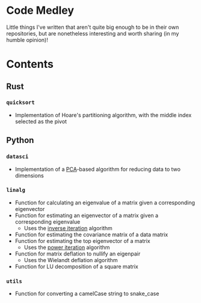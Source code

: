 # Code Medley
Little things I've written that aren't quite big enough to be in their own repositories, but are nonetheless interesting and worth sharing (in my humble opinion)!

# Contents
## Rust
### `quicksort`
- Implementation of Hoare's partitioning algorithm, with the middle index selected as the pivot
## Python
### `datasci`
- Implementation of a [PCA](https://en.wikipedia.org/wiki/Principal_component_analysis)-based algorithm for reducing data to two dimensions
### `linalg`
- Function for calculating an eigenvalue of a matrix given a corresponding eigenvector  
- Function for estimating an eigenvector of a matrix given a corresponding eigenvalue
  - Uses the [inverse iteration](https://en.wikipedia.org/wiki/Inverse_iteration) algorithm
- Function for estimating the covariance matrix of a data matrix
- Function for estimating the top eigenvector of a matrix
  - Uses the [power iteration](https://en.wikipedia.org/wiki/Power_iteration) algorithm
- Function for matrix deflation to nullify an eigenpair
  - Uses the Wielandt deflation algorithm
- Function for LU decomposition of a square matrix
### `utils`
- Function for converting a camelCase string to snake_case
